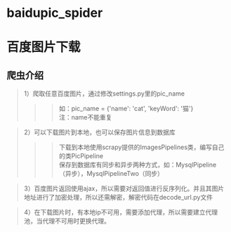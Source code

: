 # baidupic_spider
# 百度图片下载
## 爬虫介绍  
> 1）爬取任意百度图片，通过修改settings.py里的pic_name  
>>> 如：pic_name = {'name': 'cat', 'keyWord': '猫'}  
>>> 注：name不能重复

> 2）可以下载图片到本地，也可以保存图片信息到数据库  
>>>下载到本地使用scrapy提供的ImagesPipelines类，编写自己的类PicPipeline  
>>>保存到数据库有同步和异步两种方式，如：MysqlPipeline（异步），MysqlPipelineTwo（同步）

> 3）百度图片返回使用ajax，所以需要对返回值进行反序列化。并且其图片地址进行了加密处理，所以还需解密，解密代码在decode_url.py文件  

> 4）在下载图片时，有本地ip不可用，需要添加代理，所以需要建立代理池，当代理不可用时更换代理。  
